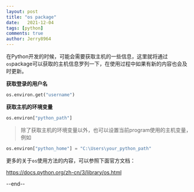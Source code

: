 ```yaml
---
layout: post
title: "os package"
date:   2021-12-04
tags: [python]
comments: true
author: Jerry8964
---
```




在Python开发的时候，可能会需要获取主机的一些信息，这里就将通过`os`package可以获取的主机信息罗列一下，在使用过程中如果有新的内容也会及时更新。

**获取登录的用户名**

```python
os.environ.get("username")
```

**获取主机的环境变量**

```python	
os.environ["python_path"]
```

> 除了获取主机的环境变量以外，也可以设置当前program使用的主机变量，例如

```python	
os.environ["python_home"] = "C:\Users\your_python_path"
```



更多的关于`os`使用方法的内容，可以参照下面官方文档：

[https://docs.python.org/zh-cn/3/library/os.html ](https://docs.python.org/zh-cn/3/library/os.html "多种操作系统接口")



--end--
